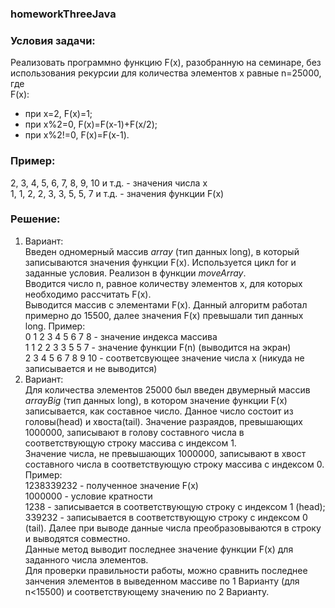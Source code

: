 ### homeworkThreeJava
### Условия задачи:   
Реализовать программно функцию F(x), разобранную на семинаре, без использования рекурсии для количества элементов x равные n=25000, где    
F(x):
- при x=2, F(x)=1;   
- при x%2=0, F(x)=F(x-1)+F(x/2);
- при x%2!=0, F(x)=F(x-1).   
### Пример:   
2, 3, 4, 5, 6, 7, 8, 9, 10 и т.д. - значения числа x    
1, 1, 2, 2, 3, 3, 5, 5, 7 и т.д. - значения функции F(x)
### Решение:
1. Вариант:   
Введен одномерный массив _array_ (тип данных long), в который записываются значения функции F(x). Используется цикл for и заданные условия. Реализон в функции _moveArray_.    
Вводится число n, равное количеству элементов x, для которых необходимо рассчитать F(x).    
Выводится массив с элементами F(x). Данный алгоритм работал примерно до 15500, далее значения F(x) превышали тип данных long.
Пример:    
0 1 2 3 4 5 6 7 8 - значение индекса массива   
1 1 2 2 3 3 5 5 7  - значение функции F(n) (выводится на экран)   
2 3 4 5 6 7 8 9 10 - соответсвующее значение числа x (никуда не записывается и не выводится)
2. Вариант:   
Для количества элементов 25000 был введен двумерный массив _arrayBig_ (тип данных long), в котором значение функции F(x) записывается, как составное число. Данное число состоит из головы(head) и хвоста(tail).
Значение разраядов, превышающих 1000000, записывают в голову составного числа в соответствующую строку массива с индексом 1.    
Значение числа, не превышающих 1000000, записывают в хвост составного числа в соответствующую строку массива с индексом 0.    
Пример:    
1238339232 - полученное значение F(x)   
1000000 - условие кратности    
1238 - записывается в cоответствующую строку с индексом 1 (head);    
339232 - записывается в cоответствующую строку с индексом 0 (tail). 
Далее при выводе данные числа преобразовываются в строку и выводятся совместно.   
Данные метод выводит последнее значение функции F(x) для заданного числа элементов.   
Для проверки правильности работы, можно сравнить последнее занчения элементов в выведенном массиве по 1 Варианту (для n<15500) и соответствующему значению по 2 Варианту.
